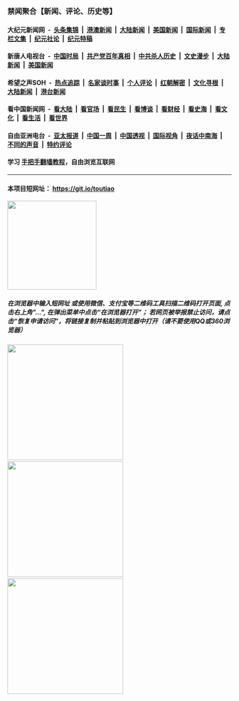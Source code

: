 ### 禁闻聚合【新闻、评论、历史等】

#### 大纪元新闻网 &nbsp;-&nbsp; [头条集锦](indexes/E头条集锦.md?t=02121855) &nbsp;|&nbsp; [港澳新闻](indexes/E港澳新闻.md?t=02121855)  &nbsp;|&nbsp; [大陆新闻](indexes/E大陆新闻.md?t=02121855) &nbsp;|&nbsp; [美国新闻](indexes/E美国新闻.md?t=02121855) &nbsp;|&nbsp; [国际新闻](indexes/E国际新闻.md?t=02121855) &nbsp;|&nbsp; [专栏文集](indexes/E专栏文集.md?t=02121855) &nbsp;|&nbsp; [纪元社论](indexes/E纪元社论.md?t=02121855) &nbsp;|&nbsp; [纪元特稿](indexes/E纪元特稿.md?t=02121855) 

#### 新唐人电视台 &nbsp;-&nbsp; [中国时局](indexes/N中国时局.md?t=02121855) &nbsp;|&nbsp; [共产党百年真相](indexes/N共产党百年真相.md?t=02121855) &nbsp;|&nbsp; [中共杀人历史](indexes/N中共杀人历史.md?t=02121855) &nbsp;|&nbsp; [文史漫步](indexes/N文史漫步.md?t=02121855) &nbsp;|&nbsp; [大陆新闻](indexes/N大陆新闻.md?t=02121855) &nbsp;|&nbsp; [美国新闻](indexes/N美国新闻.md?t=02121855)

#### 希望之声SOH &nbsp;-&nbsp; [热点追踪](indexes/H热点追踪.md?t=02121855) &nbsp;|&nbsp; [名家谈时事](indexes/H名家谈时事.md?t=02121855) &nbsp;|&nbsp; [个人评论](indexes/H个人评论.md?t=02121855)  &nbsp;|&nbsp; [红朝解密](indexes/H红朝解密.md?t=02121855) &nbsp;|&nbsp; [文化寻根](indexes/H文化寻根.md?t=02121855) &nbsp;|&nbsp; [大陆新闻](indexes/H大陆新闻.md?t=02121855) &nbsp;|&nbsp; [港台新闻](indexes/H港台新闻.md?t=02121855)

#### 看中国新闻网 &nbsp;-&nbsp; [看大陆](indexes/S看大陆.md?t=02121855) &nbsp;|&nbsp; [看官场](indexes/S看官场.md?t=02121855) &nbsp;|&nbsp; [看民生](indexes/S看民生.md?t=02121855)  &nbsp;|&nbsp; [看博谈](indexes/S看博谈.md?t=02121855) &nbsp;|&nbsp; [看财经](indexes/S看财经.md?t=02121855) &nbsp;|&nbsp; [看史海](indexes/S看史海.md?t=02121855) &nbsp;|&nbsp; [看文化](indexes/S看文化.md?t=02121855) &nbsp;|&nbsp; [看生活](indexes/S看生活.md?t=02121855) &nbsp;|&nbsp; [看世界](indexes/S看世界.md?t=02121855)

#### 自由亚洲电台 &nbsp;-&nbsp; [亚太报道](indexes/R亚太报道.md?t=02121855) &nbsp;|&nbsp; [中国一周](indexes/R中国一周.md?t=02121855) &nbsp;|&nbsp; [中国透视](indexes/R中国透视.md?t=02121855)  &nbsp;|&nbsp; [国际视角](indexes/R国际视角.md?t=02121855) &nbsp;|&nbsp; [夜话中南海](indexes/R夜话中南海.md?t=02121855) &nbsp;|&nbsp; [不同的声音](indexes/R不同的声音.md?t=02121855) &nbsp;|&nbsp; [特约评论](indexes/R特约评论.md?t=02121855)

#### 学习 [手把手翻墙教程](https://github.com/gfw-breaker/guides/wiki)，自由浏览互联网

----

#### 本项目短网址： https://git.io/toutiao
<img src="https://raw.githubusercontent.com/gfw-breaker/banned-news/master/scripts/img/qr.png" width="200px"/>  

##### 在浏览器中输入短网址 或使用微信、支付宝等二维码工具扫描二维码打开页面, 点击右上角"...", 在弹出菜单中点击“在浏览器打开”； 若网页被举报禁止访问，请点击“恢复申请访问”，将链接复制并粘贴到浏览器中打开（请不要使用QQ或360浏览器）

<img src="https://raw.githubusercontent.com/gfw-breaker/banned-news/master/scripts/img/1.png" width="260px"/> &nbsp; <img src="https://raw.githubusercontent.com/gfw-breaker/banned-news/master/scripts/img/2.png" width="260px"/> &nbsp; <img src="https://raw.githubusercontent.com/gfw-breaker/banned-news/master/scripts/img/3.png" width="260px"/>

